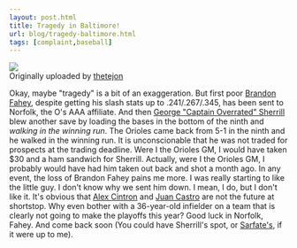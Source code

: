 ```yaml
---
layout: post.html
title: Tragedy in Baltimore!
url: blog/tragedy-baltimore.html
tags: [complaint,baseball]
---
```

[![](http://farm4.static.flickr.com/3010/2720069397_b76a324eda_m.jpg)](http://www.flickr.com/photos/thetejon/2720069397/)  
Originally uploaded by [thetejon](http://www.flickr.com/people/thetejon/)

Okay, maybe "tragedy" is a bit of an exaggeration. But first poor [Brandon Fahey](http://www.baseball-reference.com/f/faheybr01.shtml), despite getting his slash stats up to .241/.267/.345, has been sent to Norfolk, the O's AAA affiliate. And then [George "Captain Overrated" Sherrill](http://www.baseball-reference.com/s/sherrge01.shtml) blew another save by loading the bases in the bottom of the ninth and _walking in the winning run_. The Orioles came back from 5-1 in the ninth and he walked in the winning run. It is unconscionable that he was not traded for prospects at the trading deadline. Were I the Orioles GM, I would have taken $30 and a ham sandwich for Sherrill. Actually, were I the Orioles GM, I probably would have had him taken out back and shot a month ago. In any event, the loss of Brandon Fahey pains me more. I was really starting to like the little guy. I don't know why we sent him down. I mean, I do, but I don't like it. It's obvious that [Alex Cintron](http://www.baseball-reference.com/c/cintral01.shtml) and [Juan Castro](http://www.baseball-reference.com/c/castrju01.shtml) are not the future at shortstop. Why even bother with a 36-year-old infielder on a team that is clearly not going to make the playoffs this year? Good luck in Norfolk, Fahey. And come back soon (You could have Sherrill's spot, or [Sarfate's](http://www.baseball-reference.com/s/sarfade01.shtml), if it were up to me).   

